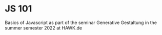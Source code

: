 # JS 101

Basics of Javascript as part of the seminar Generative Gestaltung in the summer semester 2022 at HAWK.de

